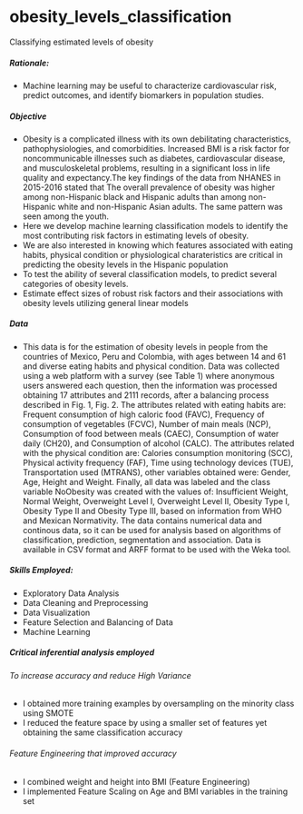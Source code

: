 # obesity_levels_classification
Classifying estimated levels of obesity

##### Rationale:
- Machine learning may be useful to characterize cardiovascular risk, predict outcomes, and identify biomarkers in population studies.

##### Objective
- Obesity is a complicated illness with its own debilitating characteristics, pathophysiologies, and comorbidities. Increased BMI is a risk factor for noncommunicable illnesses such as diabetes, cardiovascular disease, and musculoskeletal problems, resulting in a significant loss in life quality and expectancy.The key findings of the data from NHANES in 2015-2016 stated that The overall prevalence of obesity was higher among non-Hispanic black and Hispanic adults than among non-Hispanic white and non-Hispanic Asian adults. The same pattern was seen among the youth. 
- Here we develop machine learning classification models to identify the most contributing risk factors in estimating levels of obesity. 
- We are also interested in knowing which features associated with eating habits, physical condition or physiological charateristics are critical in predicting the obesity levels in the Hispanic population
- To test the ability of several classification models, to predict several categories of obesity levels.
- Estimate effect sizes of robust risk factors and their associations with obesity levels utilizing general linear models 

##### Data
- This data  is for the estimation of obesity levels in people from the countries of Mexico, Peru and Colombia, with ages between 14 and 61 and diverse eating habits and physical condition. Data was collected using a web platform with a survey (see Table 1) where anonymous users answered each question, then the information was processed obtaining 17 attributes and 2111 records, after a balancing process described in Fig. 1, Fig. 2. The attributes related with eating habits are: Frequent consumption of high caloric food (FAVC), Frequency of consumption of vegetables (FCVC), Number of main meals (NCP), Consumption of food between meals (CAEC), Consumption of water daily (CH20), and Consumption of alcohol (CALC). The attributes related with the physical condition are: Calories consumption monitoring (SCC), Physical activity frequency (FAF), Time using technology devices (TUE), Transportation used (MTRANS), other variables obtained were: Gender, Age, Height and Weight. Finally, all data was labeled and the class variable NoObesity was created with the values of: Insufficient Weight, Normal Weight, Overweight Level I, Overweight Level II, Obesity Type I, Obesity Type II and Obesity Type III, based on information from WHO and Mexican Normativity. The data contains numerical data and continous data, so it can be used for analysis based on algorithms of classification, prediction, segmentation and association. Data is available in CSV format and ARFF format to be used with the Weka tool.


##### Skills Employed:
- Exploratory Data Analysis
- Data Cleaning and Preprocessing
- Data Visualization
- Feature Selection and Balancing of Data
- Machine Learning 


##### Critical inferential analysis employed 
###### To increase accuracy and reduce High Variance 
- I obtained more training examples by oversampling on the minority class using SMOTE
- I reduced the feature space by using a smaller set of features yet obtaining the same classification accuracy

###### Feature Engineering that improved accuracy
- I combined weight and height into BMI (Feature Engineering)
- I implemented Feature Scaling on Age and BMI variables in the training set
